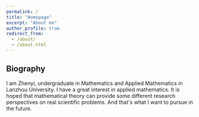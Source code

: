 ```yaml
---
permalink: /
title: "Homepage"
excerpt: "About me"
author_profile: true
redirect_from: 
  - /about/
  - /about.html
---
```



Biography
---
I am Zhenyi, undergraduate in Mathematics and Applied Mathematics in Lanzhou University. I have a great interest in applied mathematics. It is hoped that mathematical theory can provide some different research perspectives on real scientific problems. And that's what I want to pursue in the future.

